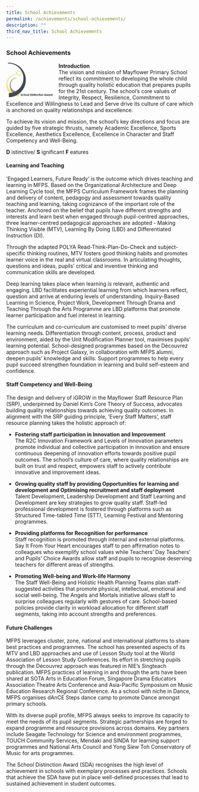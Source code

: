 ```yaml
---
title: School Achievements
permalink: /achievements/school-achievements/
description: ""
third_nav_title: School Achievements
---
```

### **School Achievements**
<img src="/images/sch%20achievement%201.jpg" style="width:25%;margin-right:15px;" align = "left"> **Introduction**<br>The vision and mission of Mayflower Primary School reflect its commitment to developing the whole child through quality holistic education that prepares pupils for the 21st century. The school’s core values of Integrity, Respect, Resilience, Commitment to Excellence and Willingness to Lead and Serve drive its culture of care which is anchored on quality relationships and excellence.

To achieve its vision and mission, the school’s key directions and focus are guided by five strategic thrusts, namely Academic Excellence, Sports Excellence, Aesthetics Excellence, Excellence in Character and Staff Competency and Well-Being.

**D** istinctive/ **S** ignificant **F** eatures

#### **Learning and Teaching**
‘Engaged Learners, Future Ready’ is the outcome which drives teaching and learning in MFPS. Based on the Organizational Architecture and Deep Learning Cycle tool, the MFPS Curriculum Framework frames the planning and delivery of content, pedagogy and assessment towards quality teaching and learning, taking cognizance of the important role of the teacher.  Anchored on the belief that pupils have different strengths and interests and learn best when engaged through pupil-centred approaches, three learner-centred pedagogical approaches are adopted - Making Thinking Visible (MTV), Learning By Doing (LBD) and Differentiated Instruction (DI).

Through the adapted POLYA Read-Think-Plan-Do-Check and subject-specific thinking routines, MTV fosters good thinking habits and promotes learner voice in the real and virtual classrooms. In articulating thoughts, questions and ideas, pupils’ critical and inventive thinking and communication skills are developed.

Deep learning takes place when learning is relevant, authentic and engaging.  LBD facilitates experiential learning from which learners reflect, question and arrive at enduring levels of understanding. Inquiry-Based Learning in Science, Project Work, Development Through Drama and Teaching Through the Arts Programme are LBD platforms that promote learner participation and fuel interest in learning.

The curriculum and co-curriculum are customised to meet pupils’ diverse learning needs. Differentiation through content, process, product and environment, aided by the Unit Modification Planner tool, maximises pupils’ learning potential.  School-designed programmes based on the Découvrez approach such as Project Galaxy, in collaboration with MFPS alumni, deepen pupils’ knowledge and skills.  Support programmes to help every pupil succeed strengthen foundation in learning and build self-esteem and confidence.

#### **Staff Competency and Well-Being**
The design and delivery of iGROW in the Mayflower Staff Resource Plan (SRP), underpinned by Daniel Kim’s Core Theory of Success, advocates building quality relationships towards achieving quality outcomes. In alignment with the SRP guiding principle, ‘Every Staff Matters’, staff resource planning takes the holistic approach of:

* **Fostering staff participation in Innovation and Improvement**<br>
The R2C Innovation Framework and Levels of Innovation parameters promote individual and collective participation in innovation and ensure continuous deepening of innovation efforts towards positive pupil outcomes. The school’s culture of care, where quality relationships are built on trust and respect, empowers staff to actively contribute innovative and improvement ideas.

* **Growing quality staff by providing Opportunities for learning and development and Optimising recruitment and staff deployment**<br>
Talent Development, Leadership Development and Staff Learning and Development are key strategies to grow quality staff. Staff-led professional development is fostered through platforms such as Structured Time-tabled Time (STT), Learning Festival and Mentoring programmes.

* **Providing platforms for Recognition for performance**<br>
Staff recognition is promoted through internal and external platforms. Say It From Your Heart encourages staff to pen affirmation notes to colleagues who exemplify school values while Teachers’ Day Teachers’ and Pupils’ Choice Awards allow staff and pupils to recognise deserving teachers for different areas of strengths.

* **Promoting Well-being and Work-life Harmony**<br>
The Staff Well-Being and Holistic Health Planning Teams plan staff-suggested activities that promote physical, intellectual, emotional and social well-being. The Angels and Mortals initiative allows staff to surprise colleagues regularly with gestures of care. School-based policies provide clarity in workload allocation for different staff segments, taking into account strengths and preferences.

#### **Future Challenges**
MFPS leverages cluster, zone, national and international platforms to share best practices and programmes. The school has presented aspects of its MTV and LBD approaches and use of Lesson Study tool at the World Association of Lesson Study Conferences. Its effort in stretching pupils through the Découvrez approach was featured in NIE’s Singteach publication. MFPS practices of learning in and through the arts have been shared at SOTA Arts in Education Forum, Singapore Drama Educators Association Theatre Arts Conference and Asia-Pacific Symposium on Music Education Research Regional Conference.  As a school with niche in Dance, MFPS organises dAnCE Steps dance camp to promote Dance amongst primary schools.

With its diverse pupil profile, MFPS always seeks to improve its capacity to meet the needs of its pupil segments. Strategic partnerships are forged to expand programme and resource provisions across domains. Key partners include Seagate Technology for Science and environment programmes, TOUCH Community Services, Mendaki and SINDA for learning support programmes and National Arts Council and Yong Siew Toh Conservatory of Music for arts programmes. 

The School Distinction Award (SDA) recognises the high level of achievement in schools with exemplary processes and practices. Schools that achieve the SDA have put in place well-defined processes that lead to sustained achievement in student outcomes.